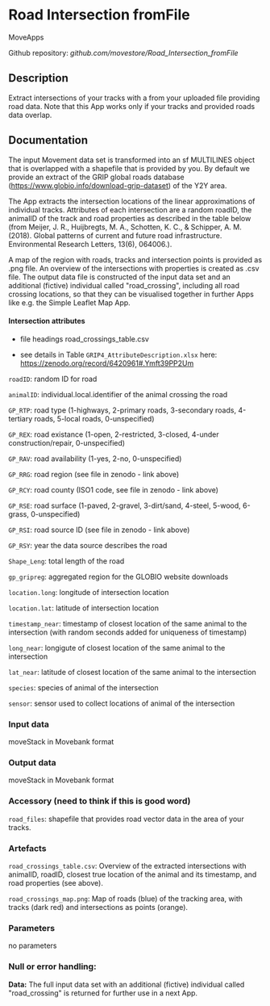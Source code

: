# Road Intersection fromFile

MoveApps

Github repository: *github.com/movestore/Road_Intersection_fromFile*

## Description
Extract intersections of your tracks with a from your uploaded file providing road data. Note that this App works only if your tracks and provided roads data overlap.

## Documentation
The input Movement data set is transformed into an sf MULTILINES object that is overlapped with a shapefile that is provided by you. By default we provide an extract of the GRIP global roads database (https://www.globio.info/download-grip-dataset) of the Y2Y area. 

The App extracts the intersection locations of the linear approximations of individual tracks. Attributes of each intersection are a random roadID, the animalID of the track and road properties as described in the table below (from Meijer, J. R., Huijbregts, M. A., Schotten, K. C., & Schipper, A. M. (2018). Global patterns of current and future road infrastructure. Environmental Research Letters, 13(6), 064006.).

A map of the region with roads, tracks and intersection points is provided as .png file. An overview of the intersections with properties is created as .csv file. The output data file is constructed of the input data set and an additional (fictive) individual called "road_crossing", including all road crossing locations, so that they can be visualised together in further Apps like e.g. the Simple Leaflet Map App.

#### Intersection attributes 
- file headings road_crossings_table.csv

- see details in Table `GRIP4_AttributeDescription.xlsx` here: https://zenodo.org/record/6420961#.Ymft39PP2Um

`roadID`: random ID for road

`animalID`: individual.local.identifier of the animal crossing the road

`GP_RTP`: road type (1-highways, 2-primary roads, 3-secondary roads, 4-tertiary roads, 5-local roads, 0-unspecified)

`GP_REX`: road existance (1-open, 2-restricted, 3-closed, 4-under construction/repair, 0-unspecified) 

`GP_RAV`: road availability (1-yes, 2-no, 0-unspecified)

`GP_RRG`: road region (see file in zenodo - link above)

`GP_RCY`: road county (ISO1 code, see file in zenodo - link above)

`GP_RSE`: road surface (1-paved, 2-gravel, 3-dirt/sand, 4-steel, 5-wood, 6-grass, 0-unspecified)

`GP_RSI`: road source ID (see file in zenodo - link above)

`GP_RSY`: year the data source describes the road

`Shape_Leng`: total length of the road

`gp_gripreg`: aggregated region for the GLOBIO website downloads

`location.long`: longitude of intersection location

`location.lat`: latitude of intersection location

`timestamp_near`: timestamp of closest location of the same animal to the intersection (with random seconds added for uniqueness of timestamp)

`long_near`: longigute of closest location of the same animal to the intersection

`lat_near`: latitude of closest location of the same animal to the intersection

`species`: species of animal of the intersection

`sensor`: sensor used to collect locations of animal of the intersection


### Input data
moveStack in Movebank format

### Output data
moveStack in Movebank format

### Accessory (need to think if this is good word)
`road_files`: shapefile that provides road vector data in the area of your tracks.

### Artefacts
`road_crossings_table.csv`: Overview of the extracted intersections with animalID, roadID, closest true location of the animal and its timestamp, and road properties (see above).
 
`road_crossings_map.png`: Map of roads (blue) of the tracking area, with tracks (dark red) and intersections as points (orange).

### Parameters 
no parameters

### Null or error handling:
**Data:** The full input data set with an additional (fictive) individual called "road_crossing" is returned for further use in a next App.
